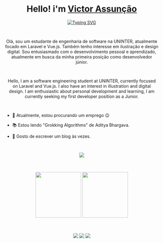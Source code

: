 <div>
  
  <h1 align="center">
    Hello! i'm 
    <a href="https://www.linkedin.com/in/victoraszs/">Victor Assunção </a> <br>
    
  </h1>
 <div align="center">

  [![Typing SVG](https://readme-typing-svg.herokuapp.com?font=Robot-Bold&size=30&color=&center=true&vCenter=true&width=900&height=30&lines=Software+Enginering+Student;Web+Developer;Designer)](https://git.io/typing-svg)
  </div> 
  <br>
 <p align="center">
Olá, sou um estudante de engenharia de software na UNINTER, atualmente focado em Laravel e Vue.js. Também tenho interesse em ilustração e design digital. Sou entusiasmado com o desenvolvimento pessoal e aprendizado, atualmente em busca da minha primeira posição como desenvolvedor júnior.
  </p> <br>
  <p align="center">
Hello, I am a software engineering student at UNINTER, currently focused on Laravel and Vue.js. I also have an interest in illustration and digital design. I am enthusiastic about personal development and learning, I am currently seeking my first developer position as a Junior.
  </p><br>

  

  
- 🔭 Atualmente, estou procurando um emprego 😉 

- 📚 Estou lendo "Grokking Algorithms" de Aditya Bhargava. 

- 🌱 Gosto de escrever um blog às vezes. 
  


</div>

<div align="center" valign="top"><br>

  <p align="center">
    <a href="https://skillicons.dev">
      <img src="https://skillicons.dev/icons?i=git,html,css,js,bootstrap,vue,react,tailwind,php,laravel,mysql" />
    </a>
  </p>
   
</div>


<br/>

<br/>

<div align="center">
  <a href="https://github.com/VictorAsz"><a/>
    <img height="150em" src="https://github-readme-stats.vercel.app/api?username=VictorAsz&count_private=true&include_all_commits=true&show_icons=true&theme=dark&hide_border=false&show_owner=true"/>
    <img height="150em" src="https://github-readme-stats.vercel.app/api/top-langs/?username=VictorAsz&theme=dark&hide_border=false&&layout=compact"/>
   
    
</div>

<br/>
<br/>





<div align="center">
  
  <a href="https://www.instagram.com/victor_aszo/" target="_blank"><img src="https://img.shields.io/badge/-Instagram-%23E4405F?style=for-the-badge&logo=instagram&logoColor=white" target="_blank"></a>
  <a href="https://www.linkedin.com/in/victoraszs/" target="_blank"><img src="https://img.shields.io/badge/-LinkedIn-%230077B5?style=for-the-badge&logo=linkedin&logoColor=white" target="_blank"></a> 
  <a href="victor.a.schumann@gmail.com"><img src="https://img.shields.io/badge/-Gmail-%23333?style=for-the-badge&logo=gmail&logoColor=white" target="_blank"></a>
</div>

